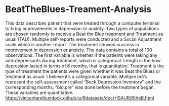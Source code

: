 # BeatTheBlues-Treament-Analysis
This data describes patient that were treated through a computer terminal to bring improvements in depression or anxiety. Two types of populations are chosen randomly to receive a Beat the Blue treatment and Treatment as usual (TAU). Multiple self-reports were conducted and a Social Adjustment scale which is another report. The treatment showed success in improvement in depression or anxiety. The data contains a total of 100 observations. The first variable is whether if the patients were taking any anti-depressants during treatment, which is categorical. Length is the how depression lasted in terms of 6 months, that is quantitative. Treatment is the type of treatment the patients were given whether it was Beat the Blues or treatment as usual. I believe it’s a categorical variable. Multiple bdi’s represent the self-assessment called “Beck Depression inventory” and the corresponding months, “bid.pre” was done before the treatment began. These variables are quantitative. 
https://vincentarelbundock.github.io/Rdatasets/doc/HSAUR/BtheB.html
